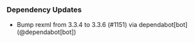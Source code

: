 ### Dependency Updates
* Bump rexml from 3.3.4 to 3.3.6 (#1151) via dependabot[bot] (@dependabot[bot])
